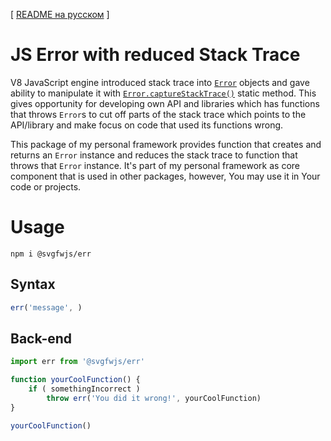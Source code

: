 [ [README на русском](README_ru.md) ]

# JS Error with reduced Stack Trace
V8 JavaScript engine introduced stack trace into [`Error`](https://developer.mozilla.org/en-US/docs/Web/JavaScript/Reference/Global_Objects/Error) objects and gave ability to manipulate it with [`Error.captureStackTrace()`](https://v8.dev/docs/stack-trace-api) static method. This gives opportunity for developing own API and libraries which has functions that throws `Error`s to cut off parts of the stack trace which points to the API/library and make focus on code that used its functions wrong.

This package of my personal framework provides function that creates and returns an `Error` instance and reduces the stack trace to function that throws that `Error` instance. It's part of my personal framework as core component that is used in other packages, however, You may use it in Your code or projects.

# Usage
```
npm i @svgfwjs/err
```

## Syntax
```js
err('message', )
```

## Back-end
```js
import err from '@svgfwjs/err'

function yourCoolFunction() {
    if ( somethingIncorrect )
        throw err('You did it wrong!', yourCoolFunction)
}

yourCoolFunction()
```